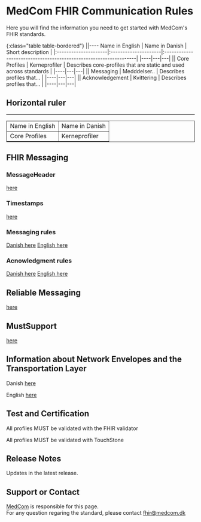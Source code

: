 # MedCom FHIR Communication Rules

Here you will find the information you need to get started with MedCom's FHIR standards.

{:class="table table-bordered"}
|\|---- Name in English      | Name in Danish       | Short description                                                 |
|:---------------------|:---------------------|:------------------------------------------------------------------|
|----|---|---|
|\| Core Profiles        | Kerneprofiler        | Describes core-profiles that are static and used across standards |
|----|---|---|
|\| Messaging            | Medddelser..         | Describes profiles that...                                        |
|----|---|---|
|\| Acknowledgement      | Kvittering           | Describes profiles that...                                        |
|----|---|---|

## Horizontal ruler

-----

<table border=1>
    <tr border=1>
        <td>Name in English</td>
        <td>Name in Danish</td>
    </tr>
    <tr border=1>
        <td>Core Profiles</td>
        <td>Kerneprofiler</td>
    </tr>
</table>

## FHIR Messaging

### MessageHeader

[here](/assets/documents/MessageHeader_Identifiers.md)

### Timestamps

[here](/assets/documents/MessageHeader_Timestamps.md)

### Messaging rules

[Danish here](/assets/documents/Rules_Messaging-DA.md)
[English here](/assets/documents/Rules_Messaging-EN.md)

### Acnowledgment rules

[Danish here](/assets/documents/Rules_Acknowledgment-DA.md)
[English here](/assets/documents/Rules_Acknowledgment-EN.md)

## Reliable Messaging

[here](/assets/documents/Reliable_Messaging.md)

## MustSupport

[here](/assets/documents/MustSupport.md)

## Information about Network Envelopes and the Transportation Layer

Danish [here](/assets/documents/MedComs_FHIR-meddelelser_og_forsendelseskuvert.md)

English [here](/assets/documents/MedComFHIRMessagesAndNetworkEnvelopes.md)

## Test and Certification

All profiles MUST be validated with the FHIR validator

All profiles MUST be validated with TouchStone

## Release Notes

Updates in the latest release.

## Support or Contact

[MedCom](https://www.medcom.dk/) is responsible for this page.  
For any question regaring the standard, please contact <fhir@medcom.dk>
